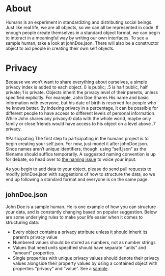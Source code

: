 # About
Humans is an experiment in standardizing and distributing social beings. Just like real life, we are all objects, so we can all be represented in code. If enough people create themselves in a standard object format, we can begin to interact in a meaningful way by writing our own interfaces. To see a sample human, take a look at johnDoe.json. There will also be a constructor object to aid people in creating their own self objects.

# Privacy
Because we won’t want to share everything about ourselves, a simple privacy index is added to each object. 0 is public; .5 is half public, half private; 1 is private. Objects inherit the privacy level of their parents, unless specified explicitly. For example, John Doe Shares His name and basic information with everyone, but his date of birth is reserved for people who he knows better. By indexing privacy in a percentage, it can be possible for different people to have access to different levels of personal information. While John shares any privacy:0 data with the whole world, maybe only family or close friends would have access to his object on a level above .7 privacy.

#Participating
The first step to participating in the humans project is to begin creating your self.json. For now, just model it after johnDoe.json. Since names aren’t unique identifiers, though, using “self.json” as the filename should suffice temporarily. A suggested naming convention is up for debate, so head over to [the naming issue](https://github.com/kevincoleman/humans/issues/1) to voice your input.

As you begin to add data to your object, please do send pull requests to modify johnDoe.json with suggestions of how to structure the data, so we end up following a standard format and everyone is on the same page.

## johnDoe.json
John Doe is a sample human. He is one example of how you can structure your data, and is constantly changing based on popular suggestion. Below are some underlying rules to make your life easier when it comes to structuring data:

  + Every object contains a privacy attribute unless it should inherit its parent’s privacy value
  + Numbered values should be stored as numbers, not as number strings
  + Values that need units specified should have separate “units” and “amount” properties.
  + Single properties with unique privacy values should denote their privacy values alongside their property values by using a contained object with properties “privacy” and “value”. See a [sample](https://github.com/kevincoleman/humans/blob/783a65a96119e6f1af4f2b7fa13b35806a65a5e8/johnDoe.json#L31-L33).
